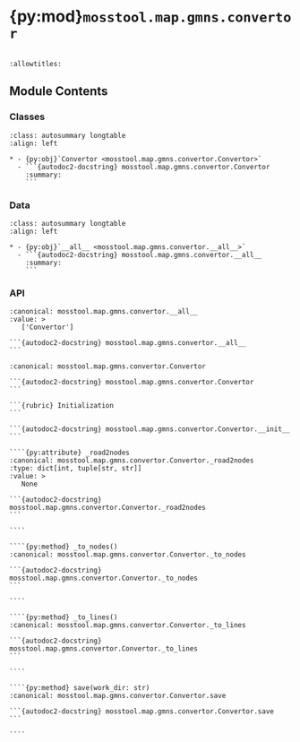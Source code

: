 # {py:mod}`mosstool.map.gmns.convertor`

```{py:module} mosstool.map.gmns.convertor
```

```{autodoc2-docstring} mosstool.map.gmns.convertor
:allowtitles:
```

## Module Contents

### Classes

````{list-table}
:class: autosummary longtable
:align: left

* - {py:obj}`Convertor <mosstool.map.gmns.convertor.Convertor>`
  - ```{autodoc2-docstring} mosstool.map.gmns.convertor.Convertor
    :summary:
    ```
````

### Data

````{list-table}
:class: autosummary longtable
:align: left

* - {py:obj}`__all__ <mosstool.map.gmns.convertor.__all__>`
  - ```{autodoc2-docstring} mosstool.map.gmns.convertor.__all__
    :summary:
    ```
````

### API

````{py:data} __all__
:canonical: mosstool.map.gmns.convertor.__all__
:value: >
   ['Convertor']

```{autodoc2-docstring} mosstool.map.gmns.convertor.__all__
```

````

`````{py:class} Convertor(m: mosstool.type.Map)
:canonical: mosstool.map.gmns.convertor.Convertor

```{autodoc2-docstring} mosstool.map.gmns.convertor.Convertor
```

```{rubric} Initialization
```

```{autodoc2-docstring} mosstool.map.gmns.convertor.Convertor.__init__
```

````{py:attribute} _road2nodes
:canonical: mosstool.map.gmns.convertor.Convertor._road2nodes
:type: dict[int, tuple[str, str]]
:value: >
   None

```{autodoc2-docstring} mosstool.map.gmns.convertor.Convertor._road2nodes
```

````

````{py:method} _to_nodes()
:canonical: mosstool.map.gmns.convertor.Convertor._to_nodes

```{autodoc2-docstring} mosstool.map.gmns.convertor.Convertor._to_nodes
```

````

````{py:method} _to_lines()
:canonical: mosstool.map.gmns.convertor.Convertor._to_lines

```{autodoc2-docstring} mosstool.map.gmns.convertor.Convertor._to_lines
```

````

````{py:method} save(work_dir: str)
:canonical: mosstool.map.gmns.convertor.Convertor.save

```{autodoc2-docstring} mosstool.map.gmns.convertor.Convertor.save
```

````

`````
